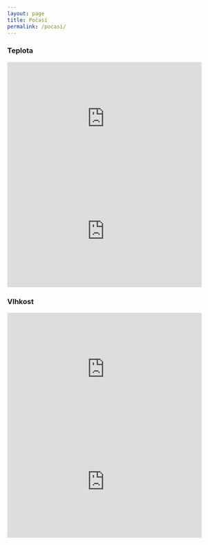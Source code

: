 ```yaml
---
layout: page
title: Počasí
permalink: /pocasi/
---
```

### Teplota
<iframe width="450" height="260" style="border: 0px solid #cccccc;" src="https://thingspeak.com/channels/564783/widgets/134182"></iframe>
<iframe width="450" height="260" style="border: 0px solid #cccccc;" src="https://thingspeak.com/channels/564783/charts/1?bgcolor=%23ffffff&color=%23d62020&days=7&dynamic=true&title=Teplota&type=line"></iframe>

### Vlhkost
<iframe width="450" height="260" style="border: 0px solid #cccccc;" src="https://thingspeak.com/channels/564783/widgets/134809"></iframe>

<iframe width="450" height="260" style="border: 0px solid #cccccc;" src="https://thingspeak.com/channels/564783/charts/2?bgcolor=%23ffffff&color=%23d62020&days=7&dynamic=true&title=Vlhkost&type=line"></iframe>